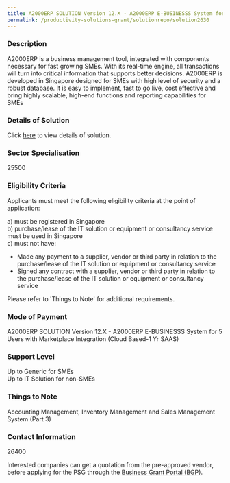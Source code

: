 ```yaml
---
title: A2000ERP SOLUTION Version 12.X - A2000ERP E-BUSINESSS System for 5 Users with Marketplace Integration (Cloud Based-1 Yr SAAS)
permalink: /productivity-solutions-grant/solutionrepo/solution2630
---
```


### Description

A2000ERP is a business management tool, integrated with components necessary for fast growing SMEs. With its real-time engine, all transactions will turn into critical information that supports better decisions. A2000ERP is developed in Singapore designed for SMEs with high level of security and a robust database. It is easy to implement, fast to go live, cost effective and bring highly scalable, high-end functions and reporting capabilities for SMEs

### Details of Solution

Click <a href='A2000 Solutions Pte Ltd' target='_blank' rel='noopener'>here</a> to view details of solution.

### Sector Specialisation

 25500 

### Eligibility Criteria

Applicants must meet the following eligibility criteria at the point of application:

a) must be registered in Singapore <br>
b) purchase/lease of the IT solution or equipment or consultancy service must be used in Singapore <br>
c) must not have:
- Made any payment to a supplier, vendor or third party in relation to the purchase/lease of the IT solution or equipment or consultancy service
- Signed any contract with a supplier, vendor or third party in relation to the purchase/lease of the IT solution or equipment or consultancy service

Please refer to 'Things to Note' for additional requirements.

### Mode of Payment
A2000ERP SOLUTION Version 12.X - A2000ERP E-BUSINESSS System for 5 Users with Marketplace Integration (Cloud Based-1 Yr SAAS)

### Support Level
Up to Generic for SMEs <br>
Up to IT Solution for non-SMEs

### Things to Note
Accounting Management, Inventory Management and Sales Management System (Part 3)

### Contact Information
26400

Interested companies can get a quotation from the pre-approved vendor, before applying for the PSG through the <a target='_blank' rel='noopener' href='https://www.businessgrants.gov.sg/'>Business Grant Portal (BGP)</a>.
